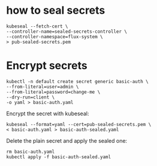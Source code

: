 # how to seal secrets

```
kubeseal --fetch-cert \
--controller-name=sealed-secrets-controller \
--controller-namespace=flux-system \
> pub-sealed-secrets.pem
```

# Encrypt secrets
```
kubectl -n default create secret generic basic-auth \
--from-literal=user=admin \
--from-literal=password=change-me \
--dry-run=client \
-o yaml > basic-auth.yaml
```

Encrypt the secret with kubeseal:

```
kubeseal --format=yaml --cert=pub-sealed-secrets.pem \
< basic-auth.yaml > basic-auth-sealed.yaml
```

Delete the plain secret and apply the sealed one:

```
rm basic-auth.yaml
kubectl apply -f basic-auth-sealed.yaml
```
